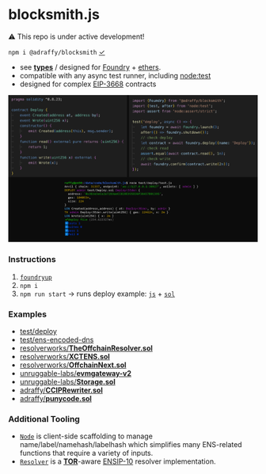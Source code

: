 # blocksmith.js

⚠️ This repo is under active development!

`npm i @adraffy/blocksmith` [&check;](https://www.npmjs.com/package/@adraffy/blocksmith)

* see [**types**](./dist/index.d.ts) / designed for [Foundry](https://github.com/foundry-rs/foundry) + [ethers](https://github.com/ethers-io/ethers.js).
* compatible with any async test runner, including [node:test](https://nodejs.org/api/test.html)
* designed for complex [EIP-3668](https://eips.ethereum.org/EIPS/eip-3668) contracts

![Screenshot](./test/deploy/screenshot.png)

### Instructions

1. [`foundryup`](https://book.getfoundry.sh/getting-started/installation)
1. `npm i`
1. `npm run start` &rarr; runs deploy example: [`js`](./test/deploy/test.js) + [`sol`](./test/Deploy.sol)

### Examples

* [test/deploy](./test/deploy/)
* [test/ens-encoded-dns](./test/ens-encoded-dns/)
* [resolverworks/**TheOffchainResolver.sol**](https://github.com/resolverworks/TheOffchainResolver.sol/blob/main/test/test.js)
* [resolverworks/**XCTENS.sol**](https://github.com/resolverworks/XCTENS.sol/blob/main/test/test.js)
* [resolverworks/**OffchainNext.sol**](https://github.com/resolverworks/OffchainNext.sol/blob/main/test/test.js)
* [unruggable-labs/**evmgateway-v2**](https://github.com/unruggable-labs/evmgateway-v2/)
* [unruggable-labs/**Storage.sol**](https://github.com/unruggable-labs/Storage.sol)
* [adraffy/**CCIPRewriter.sol**](https://github.com/adraffy/CCIPRewriter.sol)
* [adraffy/**punycode.sol**](https://github.com/adraffy/punycode.sol)

### Additional Tooling

* [`Node`](./src/Node.js) is client-side scaffolding to manage name/label/namehash/labelhash which simplifies many ENS-related functions that require a variety of inputs.
* [`Resolver`](./src/Resolver.js) is a [**TOR**](https://github.com/resolverworks/TheOffchainResolver.sol)-aware [ENSIP-10](https://docs.ens.domains/ensip/10) resolver implementation.
